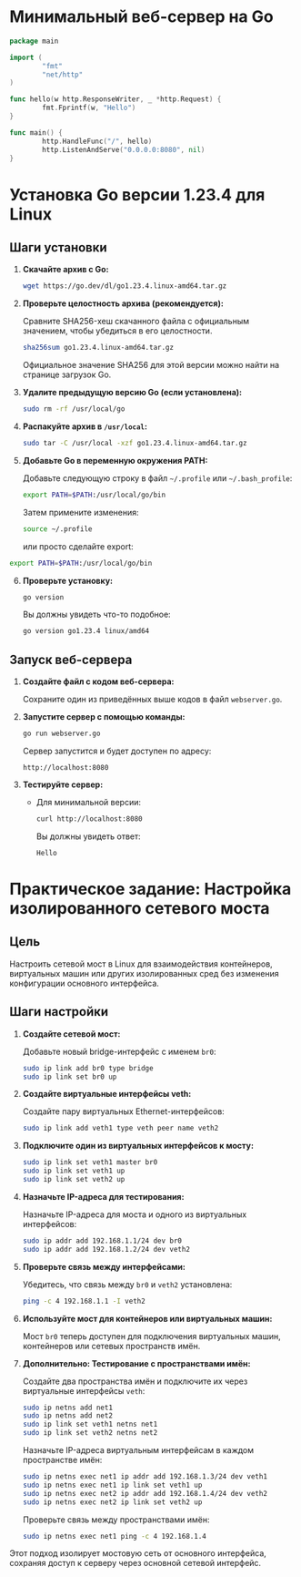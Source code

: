 # Минимальный веб-сервер на Go

```go
package main

import (
        "fmt"
        "net/http"
)

func hello(w http.ResponseWriter, _ *http.Request) {
        fmt.Fprintf(w, "Hello")
}

func main() {
        http.HandleFunc("/", hello)
        http.ListenAndServe("0.0.0.0:8080", nil)
}
```

# Установка Go версии 1.23.4 для Linux

## Шаги установки

1. **Скачайте архив с Go:**

   ```bash
   wget https://go.dev/dl/go1.23.4.linux-amd64.tar.gz
   ```

2. **Проверьте целостность архива (рекомендуется):**

   Сравните SHA256-хеш скачанного файла с официальным значением, чтобы убедиться в его целостности.

   ```bash
   sha256sum go1.23.4.linux-amd64.tar.gz
   ```

   Официальное значение SHA256 для этой версии можно найти на странице загрузок Go.

3. **Удалите предыдущую версию Go (если установлена):**

   ```bash
   sudo rm -rf /usr/local/go
   ```

4. **Распакуйте архив в `/usr/local`:**

   ```bash
   sudo tar -C /usr/local -xzf go1.23.4.linux-amd64.tar.gz
   ```

5. **Добавьте Go в переменную окружения PATH:**

   Добавьте следующую строку в файл `~/.profile` или `~/.bash_profile`:

   ```bash
   export PATH=$PATH:/usr/local/go/bin
   ```

   Затем примените изменения:

   ```bash
   source ~/.profile
   ```

   или просто сделайте export:

  ```bash
  export PATH=$PATH:/usr/local/go/bin
  ```

6. **Проверьте установку:**

   ```bash
   go version
   ```

   Вы должны увидеть что-то подобное:

   ```bash
   go version go1.23.4 linux/amd64
   ```

## Запуск веб-сервера

1. **Создайте файл с кодом веб-сервера:**

   Сохраните один из приведённых выше кодов в файл `webserver.go`.

2. **Запустите сервер с помощью команды:**

   ```bash
   go run webserver.go
   ```

   Сервер запустится и будет доступен по адресу:

   ```
   http://localhost:8080
   ```

3. **Тестируйте сервер:**

   - Для минимальной версии:

     ```bash
     curl http://localhost:8080
     ```

     Вы должны увидеть ответ:

     ```
     Hello
     ```

# Практическое задание: Настройка изолированного сетевого моста

## Цель
Настроить сетевой мост в Linux для взаимодействия контейнеров, виртуальных машин или других изолированных сред без изменения конфигурации основного интерфейса.

## Шаги настройки

1. **Создайте сетевой мост:**

   Добавьте новый bridge-интерфейс с именем `br0`:

   ```bash
   sudo ip link add br0 type bridge
   sudo ip link set br0 up
   ```

2. **Создайте виртуальные интерфейсы veth:**

   Создайте пару виртуальных Ethernet-интерфейсов:

   ```bash
   sudo ip link add veth1 type veth peer name veth2
   ```

3. **Подключите один из виртуальных интерфейсов к мосту:**

   ```bash
   sudo ip link set veth1 master br0
   sudo ip link set veth1 up
   sudo ip link set veth2 up
   ```

4. **Назначьте IP-адреса для тестирования:**

   Назначьте IP-адреса для моста и одного из виртуальных интерфейсов:

   ```bash
   sudo ip addr add 192.168.1.1/24 dev br0
   sudo ip addr add 192.168.1.2/24 dev veth2
   ```

5. **Проверьте связь между интерфейсами:**

   Убедитесь, что связь между `br0` и `veth2` установлена:

   ```bash
   ping -c 4 192.168.1.1 -I veth2
   ```

6. **Используйте мост для контейнеров или виртуальных машин:**

   Мост `br0` теперь доступен для подключения виртуальных машин, контейнеров или сетевых пространств имён.

7. **Дополнительно: Тестирование с пространствами имён:**

   Создайте два пространства имён и подключите их через виртуальные интерфейсы `veth`:

   ```bash
   sudo ip netns add net1
   sudo ip netns add net2
   sudo ip link set veth1 netns net1
   sudo ip link set veth2 netns net2
   ```

   Назначьте IP-адреса виртуальным интерфейсам в каждом пространстве имён:

   ```bash
   sudo ip netns exec net1 ip addr add 192.168.1.3/24 dev veth1
   sudo ip netns exec net1 ip link set veth1 up
   sudo ip netns exec net2 ip addr add 192.168.1.4/24 dev veth2
   sudo ip netns exec net2 ip link set veth2 up
   ```

   Проверьте связь между пространствами имён:

   ```bash
   sudo ip netns exec net1 ping -c 4 192.168.1.4
   ```

Этот подход изолирует мостовую сеть от основного интерфейса, сохраняя доступ к серверу через основной сетевой интерфейс.
